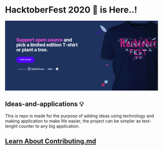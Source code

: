 # HacktoberFest 2020 👋 is Here..!

![HacktoberFest 2020](opensource-hacktoberfest.png)

## Ideas-and-applications 💡
This is repo is made for the purpose of adding ideas using technology and making application to make life easier, the project can be simpler as text-lenght counter to any big application.

## [Learn About Contributing.md](master/CONTRIBUTING.md)
